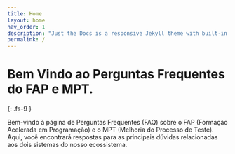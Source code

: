 ```yaml
---
title: Home
layout: home
nav_order: 1
description: "Just the Docs is a responsive Jekyll theme with built-in search that is easily customizable and hosted on GitHub Pages."
permalink: /
---
```


# Bem Vindo ao Perguntas Frequentes do FAP e MPT.
{: .fs-9 }


Bem-vindo à página de Perguntas Frequentes (FAQ) sobre o FAP (Formação Acelerada em Programação) e o MPT (Melhoria do Processo de Teste). Aqui, você encontrará respostas para as principais dúvidas relacionadas aos dois sistemas do nosso ecossistema.

